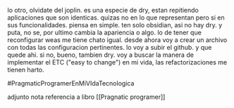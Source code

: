 

lo otro, olvidate del joplin. es una especie de dry, estan repitiendo aplicaciones que son identicas. quizas no en lo que representan pero si en sus funcionalidades. piensa en simple. ten solo obsidian, asi no hay dry. y puta, no se, por ultimo cambia la apariencia o algo.
lo de tener que reconfigurar weas me tiene chato igual. desde ahora voy a crear un archivo con todas las configuracion pertinentes. lo voy a subir el github. y que quede ahi. si no, bueno, tambien dry. 
voy a buscar la manera de implementar el ETC ("easy to change") en mi vida, las refactorizaciones me tienen harto.

#PragmaticProgramerEnMiVIdaTecnologica


adjunto nota referencia a libro [[Pragnatic programer]]